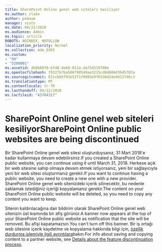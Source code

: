```yaml
---
title: SharePoint Online genel web siteleri kesiliyor
ms.author: clake
author: pebaum
manager: scotv
ms.date: 04/21/2020
ms.audience: Admin
ms.topic: article
ROBOTS: NOINDEX, NOFOLLOW
localization_priority: Normal
ms.collection: Adm_O365
ms.custom:
- "99"
- "5200001"
ms.assetid: 4b8b89f8-bfd8-4a60-812a-daf5d519788e
ms.openlocfilehash: f9327b7ba506790549ae3215cd84606d3645703a
ms.sourcegitcommit: 631cbb5f03e5371f0995e976536d24e9d13746c3
ms.translationtype: MT
ms.contentlocale: tr-TR
ms.lasthandoff: 04/22/2020
ms.locfileid: "43764317"
---
```

# <a name="sharepoint-online-public-websites-are-being-discontinued"></a><span data-ttu-id="744f7-102">SharePoint Online genel web siteleri kesiliyor</span><span class="sxs-lookup"><span data-stu-id="744f7-102">SharePoint Online public websites are being discontinued</span></span>

<span data-ttu-id="744f7-103">Bir SharePoint Online genel web sitesi oluşturduysanız, 31 Mart 2018'e kadar kullanmaya devam edebilirsiniz.</span><span class="sxs-lookup"><span data-stu-id="744f7-103">If you created a SharePoint Online public website, you can continue using it until March 31, 2018.</span></span> <span data-ttu-id="744f7-104">Herkese açık bir web sitesine sahip olmaya devam etmek istiyorsanız, yeni bir sağlayıcıyla yeni bir web sitesi oluşturmanız gerekir.</span><span class="sxs-lookup"><span data-stu-id="744f7-104">If you want to continue having a public website, you need to create a new one with a new provider.</span></span> <span data-ttu-id="744f7-105">SharePoint Online genel web sitenizdeki içerik silinecektir, bu nedenle saklamak istediğiniz içeriği kopyalamanız gerekir.</span><span class="sxs-lookup"><span data-stu-id="744f7-105">The content on your SharePoint Online public website will be deleted, so you need to copy any content you want to keep.</span></span>
  
<span data-ttu-id="744f7-106">Sitenin kaldırılacağına dair bildirim olarak SharePoint Online genel web sitenizin üst kısmında bir afiş görünür.</span><span class="sxs-lookup"><span data-stu-id="744f7-106">A banner now appears at the top of your SharePoint Online public website as notification that the site will be removed.</span></span> <span data-ttu-id="744f7-107">Bu afişi kapatamazsın.</span><span class="sxs-lookup"><span data-stu-id="744f7-107">You can't turn off this banner.</span></span> <span data-ttu-id="744f7-108">Bir iş ortağı web sitesine içerik kaydetme ve kopyalama hakkında bilgi için, [özellik durdurma işlemiyle ilgili ayrıntılara](https://go.microsoft.com/fwlink/?linkid=866980)bakın.</span><span class="sxs-lookup"><span data-stu-id="744f7-108">For info about saving and copying content to a partner website, see [Details about the feature discontinuation process](https://go.microsoft.com/fwlink/?linkid=866980).</span></span>
  